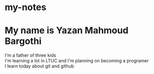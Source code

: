 # my-notes
# My name is Yazan Mahmoud Bargothi <br>
I'm a father of three kids<br>
I'm learning a lot in LTUC and I'm planning on becoming a  programer<br>
I learn today about git and github<br>